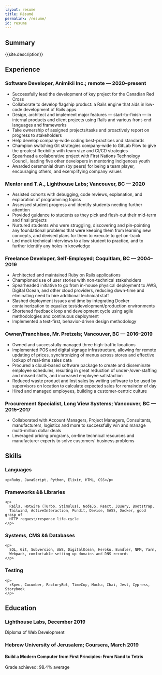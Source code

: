 ```yaml
---
layout: resume
title: Résumé
permalink: /resume/
id: resume
---
```


## Summary

{{site.description}}

## Experience

### Software Developer, Animikii Inc.; remote — 2020–present

- Successfully lead the development of key project for the Canadian Red Cross
- Collaborate to develop flagship product: a Rails engine that aids in low-code
  development of Rails apps
- Design, architect and implement major features — start-to-finish — in internal
  products and client projects using Rails and various front-end languages and
  frameworks
- Take ownership of assigned projects/tasks and proactively report on progress
  to stakeholders
- Help develop company-wide coding best-practices and standards
- Champion switching Git strategies company-wide to GitLab Flow to give the
  greatest flexibility with team size and CI/CD strategies
- Spearhead a collaborative project with First Nations Technology Council,
  leading five other developers in mentoring Indigenous youth
- Awarded ceremonial drum (by peers) for being a team player, encouraging
  others, and exemplifying company values

### Mentor and T.A., Lighthouse Labs; Vancouver, BC — 2020

- Assisted cohorts with debugging, code reviews, explanation, and exploration of
  programming topics
- Assessed student progress and identify students needing further attention
- Provided guidance to students as they pick and flesh-out their mid-term and
  final projects
- Nurtured students who were struggling, discovering and pin-pointing any
  foundational problems that were keeping them from learning new concepts, and
  devised plans for them to execute to get on-track
- Led mock technical interviews to allow student to practice, and to further
  identify any holes in knowledge

<h3 id="freelance-developer-self-employed-coquitlam-bc--20042019" style="page-break-before: always;">
  Freelance Developer, Self-Employed; Coquitlam, BC — 2004–2019
</h3>

- Architected and maintained Ruby on Rails applications
- Championed use of user stories with non-technical stakeholders
- Spearheaded initiative to go from in-house physical deployment to AWS, Digital
  Ocean, and other cloud providers, reducing down-time and eliminating need to
  hire additional technical staff
- Slashed deployment issues and time by integrating Docker containerization to
  equalize test/development/production environments
- Shortened feedback loop and development cycle using agile methodologies and
  continuous deployment
- Implemented a test-first, behavior-driven design methodology

### Owner/Franchisee, Mr. Pretzels; Vancouver, BC — 2016–2019

- Owned and successfully managed three high-traffic locations
- Implemented POS and digital signage infrastructure, allowing for remote
  updating of prices, synchronizing of menus across stores and effective lookup
  of real-time sales data
- Procured a cloud-based software package to create and disseminate employee
  schedules, resulting in great reduction of under-/over-staffing and missed
  shifts, and increased employee satisfaction
- Reduced waste product and lost sales by writing software to be used by
  supervisors on location to calculate expected sales for remainder of day
- Hired and managed employees, building a customer-centric culture

### Procurement Specialist, Long View Systems; Vancouver, BC — 2015–2017

- Collaborated with Account Managers, Project Managers, Consultants,
  manufacturers, logistics and more to successfully win and manage multi-million
  dollar deals
- Leveraged pricing programs, on-line technical resources and manufacturer
  experts to solve customers’ business problems

## Skills

<section id="skillz">
  <div class="languages">
    <h3>Languages</h3>

    <p>Ruby, JavaScript, Python, Elixir, HTML, CSS</p>

  </div>
  <div class="frameworks">
    <h3>Frameworks && Libraries</h3>

    <p>
      Rails, Hotwire (Turbo, Stimulus), NodeJS, React, JQuery, Bootstrap,
      Tailwind, ActiveInteraction, Pundit, Devise, SASS, Docker, good grasp of
      HTTP request/response life-cycle
    </p>

  </div>
  <div class="systems">
    <h3>Systems, CMS && Databases</h3>

    <p>
      SQL, Git, Subversion, AWS, DigitalOcean, Heroku, Bundler, NPM, Yarn,
      Webpack, comfortable setting up domains and DNS records
    </p>

  </div>
  <div class="testing">
    <h3>Testing</h3>

    <p>
      rSpec, Cucumber, FactoryBot, TimeCop, Mocha, Chai, Jest, Cypress, Storybook
    </p>

  </div>
</section>

## Education

### Lighthouse Labs, December 2019

Diploma of Web Development

### Hebrew University of Jerusalem; Coursera, March 2019

#### Build a Modern Computer from First Principles: From Nand to Tetris

Grade achieved: 98.4% average
